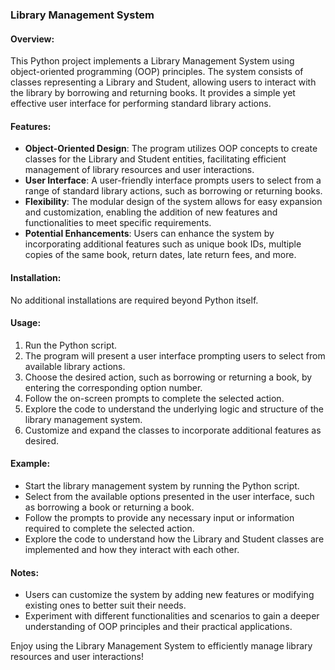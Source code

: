 ### Library Management System

#### Overview:
This Python project implements a Library Management System using object-oriented programming (OOP) principles. The system consists of classes representing a Library and Student, allowing users to interact with the library by borrowing and returning books. It provides a simple yet effective user interface for performing standard library actions.

#### Features:
- **Object-Oriented Design**: The program utilizes OOP concepts to create classes for the Library and Student entities, facilitating efficient management of library resources and user interactions.
- **User Interface**: A user-friendly interface prompts users to select from a range of standard library actions, such as borrowing or returning books.
- **Flexibility**: The modular design of the system allows for easy expansion and customization, enabling the addition of new features and functionalities to meet specific requirements.
- **Potential Enhancements**: Users can enhance the system by incorporating additional features such as unique book IDs, multiple copies of the same book, return dates, late return fees, and more.

#### Installation:
No additional installations are required beyond Python itself.

#### Usage:
1. Run the Python script.
2. The program will present a user interface prompting users to select from available library actions.
3. Choose the desired action, such as borrowing or returning a book, by entering the corresponding option number.
4. Follow the on-screen prompts to complete the selected action.
5. Explore the code to understand the underlying logic and structure of the library management system.
6. Customize and expand the classes to incorporate additional features as desired.

#### Example:
- Start the library management system by running the Python script.
- Select from the available options presented in the user interface, such as borrowing a book or returning a book.
- Follow the prompts to provide any necessary input or information required to complete the selected action.
- Explore the code to understand how the Library and Student classes are implemented and how they interact with each other.

#### Notes:
- Users can customize the system by adding new features or modifying existing ones to better suit their needs.
- Experiment with different functionalities and scenarios to gain a deeper understanding of OOP principles and their practical applications.

Enjoy using the Library Management System to efficiently manage library resources and user interactions!
